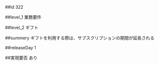 ##id
322

##level_1
業務要件

##level_2
ギフト

##summery
ギフトを利用する際は、サブスクリプションの期間が延長される

##releaseDay
1

##実現要否
あり

